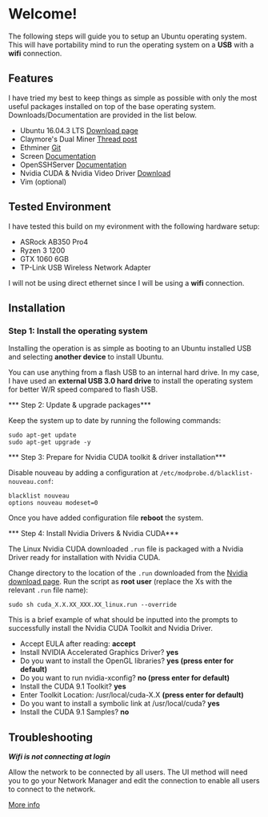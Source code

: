 # Welcome!
The following steps will guide you to setup an Ubuntu operating system. This will have portability mind to run the operating system on a **USB** with a **wifi** connection.

## Features

I have tried my best to keep things as simple as possible with only the most useful packages installed on top of the base operating system. Downloads/Documentation are provided in the list below.

- Ubuntu 16.04.3 LTS [Download page](https://www.ubuntu.com/download/desktop)
- Claymore's Dual Miner [Thread post](https://bitcointalk.org/index.php?topic=1433925.0)
- Ethminer [Git](https://github.com/ethereum-mining/ethminer)
- Screen [Documentation](https://help.ubuntu.com/community/Screen)
- OpenSSHServer [Documentation](https://help.ubuntu.com/lts/serverguide/openssh-server.html)
- Nvidia CUDA & Nvidia Video Driver [Download](https://developer.nvidia.com/cuda-downloads?target_os=Linux)
- Vim (optional)

## Tested Environment

I have tested this build on my evironment with the following hardware setup:

- ASRock AB350 Pro4
- Ryzen 3 1200
- GTX 1060 6GB
- TP-Link USB Wireless Network Adapter

I will not be using direct ethernet since I will be using a **wifi** connection.

## Installation

### Step 1: Install the operating system

Installing the operation is as simple as booting to an Ubuntu installed USB and selecting **another device** to install Ubuntu. 

You can use anything from a flash USB to an internal hard drive. In my case, I have used an **external USB 3.0 hard drive** to install the operating system for better W/R speed compared to flash USB.

*** Step 2: Update & upgrade packages***

Keep the system up to date by running the following commands:

```shell
sudo apt-get update
sudo apt-get upgrade -y
```

*** Step 3: Prepare for Nvidia CUDA toolkit & driver installation***

Disable nouveau by adding a configuration at `/etc/modprobe.d/blacklist-nouveau.conf`:

```shell
blacklist nouveau
options nouveau modeset=0
```

Once you have added configuration file **reboot** the system. 

*** Step 4: Install Nvidia Drivers & Nvidia CUDA***

The Linux Nvidia CUDA downloaded `.run` file is packaged with a Nvidia Driver ready for installation with Nvidia CUDA.

Change directory to the location of the `.run` downloaded from the [Nvidia download page](https://developer.nvidia.com/cuda-downloads?target_os=Linux). Run the script as **root user** (replace the Xs with the relevant `.run` file name):

```shell
sudo sh cuda_X.X.XX_XXX.XX_linux.run --override
```

This is a brief example of what should be inputted into the prompts to successfully install the Nvidia CUDA Toolkit and Nvidia Driver.

- Accept EULA after reading: **accept**
- Install NVIDIA Accelerated Graphics Driver? **yes**
- Do you want to install the OpenGL libraries? **yes (press enter for default)**
- Do you want to run nvidia-xconfig? **no (press enter for default)**
- Install the CUDA 9.1 Toolkit? **yes**
- Enter Toolkit Location: /usr/local/cuda-X.X **(press enter for default)**
- Do you want to install a symbolic link at /usr/local/cuda? **yes**
- Install the CUDA 9.1 Samples? **no**

## Troubleshooting

***Wifi is not connecting at login***

Allow the network to be connected by all users. The UI method will need you to go your Network Manager and edit the connection to enable all users to connect to the network.

[More info](https://askubuntu.com/questions/16376/connect-to-network-before-user-login)
